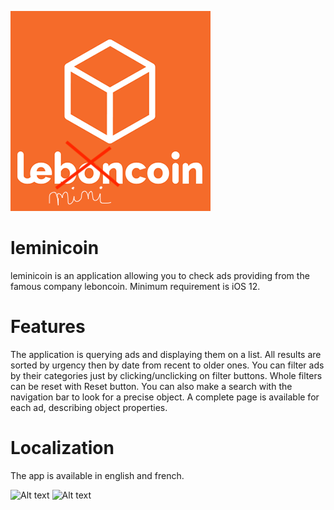 ![Alt text](https://github.com/Akenhor/leminicoin/blob/master/leminicoin/Assets.xcassets/AppLogo.imageset/leminicoin-logo-1.png?raw=true "App Logo")

# leminicoin
leminicoin is an application allowing you to check ads providing from the famous company leboncoin. Minimum requirement is iOS 12.

# Features
The application is querying ads and displaying them on a list. All results are sorted by urgency then by date from recent to older ones. You can filter ads by their categories just by clicking/unclicking on filter buttons. Whole filters can be reset with Reset button. You can also make a search with the navigation bar to look for a precise object. A complete page is available for each ad, describing object properties.

# Localization
The app is available in english and french.

![Alt text](https://github.com/Akenhor/leminicoin/screenShot_1.png?raw=true "App Ad List Screenshot")
![Alt text](https://github.com/Akenhor/leminicoin/screenShot_2.png?raw=true "App Ad Detail Screenshot")
